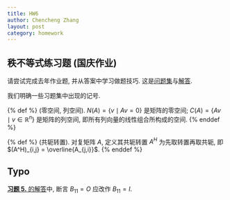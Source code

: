 ```yaml
---
title: HW6
author: Chencheng Zhang
layout: post
category: homework
---
```


## 秩不等式练习题 (国庆作业)

请尝试完成去年作业题, 并从答案中学习做题技巧. 这是[问题集](https://zhangchenchengsjtu.github.io/MATH1205H-04-HW/assets/PDF/2025-09-30-%E7%A7%A9%E4%B8%8D%E7%AD%89%E5%BC%8F.pdf)与[解答](https://zhangchenchengsjtu.github.io/MATH1205H-04-HW/assets/PDF/2025-09-30-solu-%E7%A7%A9%E4%B8%8D%E7%AD%89%E5%BC%8F.pdf).

我们明确一些习题集中出现的记号.

{% def %}
(零空间, 列空间). $N(A) = \{v \mid Av = 0\}$ 是矩阵的零空间; $C(A) = \{Av \mid v \in \mathbb{R}^n\}$ 是矩阵的列空间, 即所有列向量的线性组合所构成的空间.
{% enddef %}

{% def %}
(共轭转置). 对复矩阵 $A$, 定义其共轭转置 $A^H$ 为先取转置再取共轭, 即 $(A^H)_{i,j} = \overline{A_{j,i}}$.
{% enddef %}

## Typo

[**习题 5.** 的解答](https://zhangchenchengsjtu.github.io/MATH1205H-04-HW/assets/PDF/2025-09-30-solu-%E7%A7%A9%E4%B8%8D%E7%AD%89%E5%BC%8F.pdf#page=6)中, 断言 $B_{11} = O$ 应改作 $B_{11} = I$.